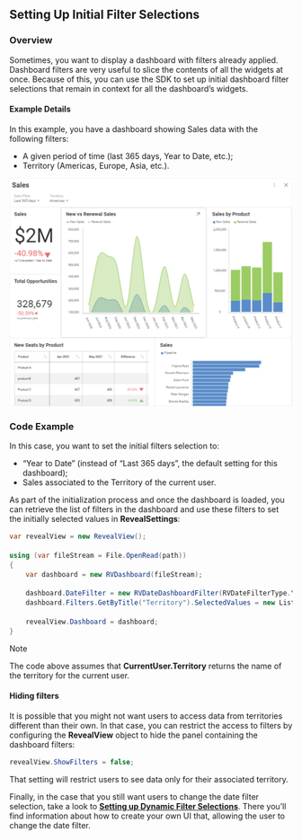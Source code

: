 ## Setting Up Initial Filter Selections

### Overview

Sometimes, you want to display a dashboard with filters already applied.
Dashboard filters are very useful to slice the contents of all the widgets at once. Because of this, you can use the SDK to set up initial dashboard filter selections that remain in context for all the dashboard’s widgets.

#### Example Details

In this example, you have a dashboard showing Sales data with the
following filters:

  - A given period of time (last 365 days, Year to Date, etc.);
  - Territory (Americas, Europe, Asia, etc.).

![sales-data\_example](images/sales-data_example.png)

### Code Example

In this case, you want to set the initial filters selection to:

  - “Year to Date” (instead of “Last 365 days”, the default setting for
    this dashboard);
  - Sales associated to the Territory of the current user.

As part of the initialization process and once the dashboard is loaded,
you can retrieve the list of filters in the dashboard and use these
filters to set the initially selected values in
__RevealSettings__:

``` csharp
var revealView = new RevealView();

using (var fileStream = File.OpenRead(path))
{
    var dashboard = new RVDashboard(fileStream);

    dashboard.DateFilter = new RVDateDashboardFilter(RVDateFilterType.YearToDate);
    dashboard.Filters.GetByTitle("Territory").SelectedValues = new List<object>() { CurrentUser.Territory };

    revealView.Dashboard = dashboard;
}
```

> [!NOTE]
> The code above assumes that **CurrentUser.Territory** returns the name of the territory for the current user.


#### Hiding filters

It is possible that you might not want users to access data from
territories different than their own. In that case, you can restrict the
access to filters by configuring the
__RevealView__ object to hide
the panel containing the dashboard filters:

``` csharp
revealView.ShowFilters = false;
```

That setting will restrict users to see data only for their associated
territory.

Finally, in the case that you still want users to change the date filter
selection, take a look to [**Setting up Dynamic Filter Selections**](setting-dynamic-filters.md). There you’ll find
information about how to create your own UI that, allowing the user to
change the date filter.
